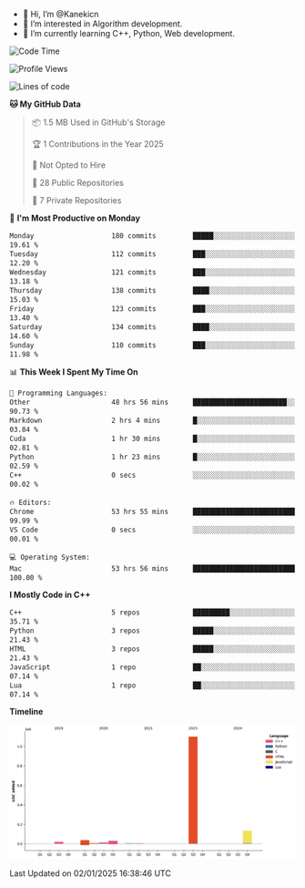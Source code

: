 - 👋 Hi, I’m @Kanekicn
- 👀 I’m interested in Algorithm development.
- 🌱 I’m currently learning C++, Python, Web development.

<!---
cotecsz/cotecsz is a ✨ special ✨ repository because its `README.md` (this file) appears on your GitHub profile.
You can click the Preview link to take a look at your changes.
--->

<!--START_SECTION:waka-->
![Code Time](http://img.shields.io/badge/Code%20Time-2%2C384%20hrs%201%20min-blue)

![Profile Views](http://img.shields.io/badge/Profile%20Views-0-blue)

![Lines of code](https://img.shields.io/badge/From%20Hello%20World%20I%27ve%20Written-1.3%20million%20lines%20of%20code-blue)

**🐱 My GitHub Data** 

> 📦 1.5 MB Used in GitHub's Storage 
 > 
> 🏆 1 Contributions in the Year 2025
 > 
> 🚫 Not Opted to Hire
 > 
> 📜 28 Public Repositories 
 > 
> 🔑 7 Private Repositories 
 > 
📅 **I'm Most Productive on Monday** 

```text
Monday                   180 commits         █████░░░░░░░░░░░░░░░░░░░░   19.61 % 
Tuesday                  112 commits         ███░░░░░░░░░░░░░░░░░░░░░░   12.20 % 
Wednesday                121 commits         ███░░░░░░░░░░░░░░░░░░░░░░   13.18 % 
Thursday                 138 commits         ████░░░░░░░░░░░░░░░░░░░░░   15.03 % 
Friday                   123 commits         ███░░░░░░░░░░░░░░░░░░░░░░   13.40 % 
Saturday                 134 commits         ████░░░░░░░░░░░░░░░░░░░░░   14.60 % 
Sunday                   110 commits         ███░░░░░░░░░░░░░░░░░░░░░░   11.98 % 
```


📊 **This Week I Spent My Time On** 

```text
💬 Programming Languages: 
Other                    48 hrs 56 mins      ███████████████████████░░   90.73 % 
Markdown                 2 hrs 4 mins        █░░░░░░░░░░░░░░░░░░░░░░░░   03.84 % 
Cuda                     1 hr 30 mins        █░░░░░░░░░░░░░░░░░░░░░░░░   02.81 % 
Python                   1 hr 23 mins        █░░░░░░░░░░░░░░░░░░░░░░░░   02.59 % 
C++                      0 secs              ░░░░░░░░░░░░░░░░░░░░░░░░░   00.02 % 

🔥 Editors: 
Chrome                   53 hrs 55 mins      █████████████████████████   99.99 % 
VS Code                  0 secs              ░░░░░░░░░░░░░░░░░░░░░░░░░   00.01 % 

💻 Operating System: 
Mac                      53 hrs 56 mins      █████████████████████████   100.00 % 
```

**I Mostly Code in C++** 

```text
C++                      5 repos             █████████░░░░░░░░░░░░░░░░   35.71 % 
Python                   3 repos             █████░░░░░░░░░░░░░░░░░░░░   21.43 % 
HTML                     3 repos             █████░░░░░░░░░░░░░░░░░░░░   21.43 % 
JavaScript               1 repo              ██░░░░░░░░░░░░░░░░░░░░░░░   07.14 % 
Lua                      1 repo              ██░░░░░░░░░░░░░░░░░░░░░░░   07.14 % 
```



**Timeline**

![Lines of Code chart](https://raw.githubusercontent.com/Kanekicn/Kanekicn/master/assets/bar_graph.png)


 Last Updated on 02/01/2025 16:38:46 UTC
<!--END_SECTION:waka-->
